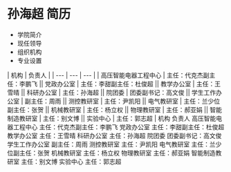 # 孙海超 简历
- 学院简介
- 现任领导
- 组织机构
- 专业设置

| 机构 | 负责人 |
| --- | --- | --- |
| 高压智能电器工程中心 | 主任：代克杰副主任：李鹏飞 || 党政办公室 | 主任：李甜副主任：杜俊超 || 教学办公室 | 主任：王雪晴 || 科研办公室 | 主任：孙海超 || 院团委 | 团委副书记：高文俊 || 学生工作办公室 | 副主任：周雨 || 测控教研室 | 主任：尹凯阳 || 电气教研室 | 主任：兰少位副主任：张贺 || 机械教研室 | 主任：杨立权 || 物理教研室 | 主任：郝亚娟 || 智能制造教研室 | 主任：别文博 || 实验中心 | 主任：郭志超 |
机构
负责人
高压智能电器工程中心
主任：代克杰副主任：李鹏飞
党政办公室
主任：李甜副主任：杜俊超
教学办公室
主任：王雪晴
科研办公室
主任：孙海超
院团委
团委副书记：高文俊
学生工作办公室
副主任：周雨
测控教研室
主任：尹凯阳
电气教研室
主任：兰少位副主任：张贺
机械教研室
主任：杨立权
物理教研室
主任：郝亚娟
智能制造教研室
主任：别文博
实验中心
主任：郭志超
